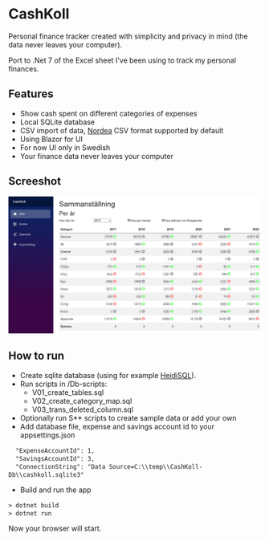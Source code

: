 # CashKoll
Personal finance tracker created with simplicity and privacy in mind (the data never leaves your computer).

Port to .Net 7 of the Excel sheet I've been using to track my personal finances.

## Features
* Show cash spent on different categories of expenses
* Local SQLite database
* CSV import of data, <a href="https://www.nordea.se/">Nordea</a> CSV format supported by default
* Using Blazor for UI
* For now UI only in Swedish
* Your finance data never leaves your computer

## Screeshot

![Screenshot of main screen](main-screenshot.png)

## How to run

* Create sqlite database (using for example <a href="https://www.heidisql.com/">HeidiSQL</a>).
* Run scripts in /Db-scripts:
    * V01_create_tables.sql
    * V02_create_category_map.sql
    * V03_trans_deleted_column.sql
* Optionally run S** scripts to create sample data or add your own
* Add database file, expense and savings account id to your appsettings.json

````
  "ExpenseAccountId": 1,
  "SavingsAccountId": 3,
  "ConnectionString": "Data Source=C:\\temp\\CashKoll-Db\\cashkoll.sqlite3"
````

* Build and run the app
````
> dotnet build
> dotnet run
````

Now your browser will start.